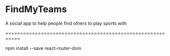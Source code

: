 # FindMyTeams
A social app to help people find others to play sports with

===========================================================

npm install --save react-router-dom
